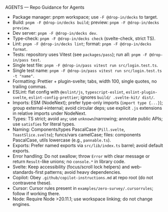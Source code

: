 AGENTS — Repo Guidance for Agents

- Package manager: pnpm workspace; use `-F @drop-in/decks` to target.
- Build: `pnpm -F @drop-in/decks build`; preview: `pnpm -F @drop-in/decks preview`.
- Dev server: `pnpm -F @drop-in/decks dev`.
- Type-check: `pnpm -F @drop-in/decks check` (svelte-check, strict TS).
- Lint: `pnpm -F @drop-in/decks lint`; format: `pnpm -F @drop-in/decks format`.
- Tests: repository uses Vitest (see `packages/pass`); run all: `pnpm -F @drop-in/pass test`.
- Single test file: `pnpm -F @drop-in/pass vitest run src/login.test.ts`.
- Single test name: `pnpm -F @drop-in/pass vitest run src/login.test.ts -t "name"`.
- Formatting: Prettier + plugin-svelte; tabs, width 100, single quotes, no trailing commas.
- ESLint: flat config with `@eslint/js`, `typescript-eslint`, `eslint-plugin-svelte`, `eslint-config-prettier`; ignores `build/ .svelte-kit/ dist/`.
- Imports: ESM (NodeNext); prefer type-only imports (`import type {...}`); group external→internal; avoid circular deps; use explicit `.js` extensions in relative imports under NodeNext.
- Types: TS strict; avoid `any`; use `unknown`/narrowing; annotate public APIs; use `satisfies` for literal types.
- Naming: Components/types PascalCase (`Pill.svelte`, `ToastSlice.svelte`); funcs/vars camelCase; files: components PascalCase, utils lowercase (e.g., `pannable.ts`).
- Exports: Prefer named exports via `src/lib/index.ts` barrel; avoid default exports.
- Error handling: Do not swallow; throw `Error` with clear message or return `Result`-like unions; no `console.*` in library code.
- Svelte: Keep accessibility (focus/scroll lock helpers) and web-standards-first patterns; avoid heavy dependencies.
- Copilot: Obey `.github/copilot-instructions.md` at repo root (do not contravene these).
- Cursor: Cursor rules present in `examples/zero-survey/.cursorrules`; follow if working there.
- Node: Require Node >20.11.1; use workspace linking; do not change engines.
